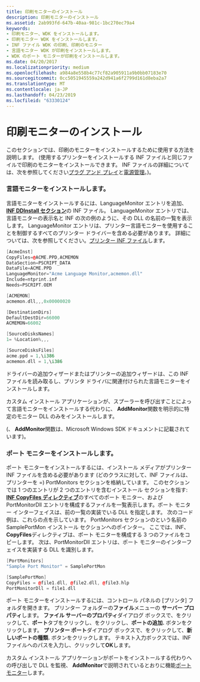 ```yaml
---
title: 印刷モニターのインストール
description: 印刷モニターのインストール
ms.assetid: 2ab993fd-647b-40aa-981c-1bc270ec79a4
keywords:
- 印刷モニター、WDK をインストールします。
- 印刷モニター WDK をインストールします。
- INF ファイル WDK の印刷、印刷のモニター
- 言語モニター WDK が印刷をインストールします。
- WDK のポート モニターが印刷をインストールします。
ms.date: 04/20/2017
ms.localizationpriority: medium
ms.openlocfilehash: a984a8e558b4c77cf82a905911a9b0bb07183e70
ms.sourcegitcommit: 0cc5051945559a242d941a6f2799d161d8eba2a7
ms.translationtype: MT
ms.contentlocale: ja-JP
ms.lasthandoff: 04/23/2019
ms.locfileid: "63330124"
---
```

# <a name="installing-a-print-monitor"></a>印刷モニターのインストール





このセクションでは、印刷のモニターをインストールするために使用する方法を説明します。 (使用するプリンターをインストールする INF ファイルと同じファイルで印刷のモニターをインストールできます。 INF ファイルの詳細については、次を参照してください[プラグ アンド プレイ](https://msdn.microsoft.com/library/windows/hardware/ff547125)と[電源管理](https://msdn.microsoft.com/library/windows/hardware/ff547131)。)。

### <a href="" id="ddk-installing-a-language-monitor-gg"></a>言語モニターをインストールします。

言語モニターをインストールするには、LanguageMonitor エントリを追加、 [ **INF DDInstall セクション**](https://msdn.microsoft.com/library/windows/hardware/ff547344)の INF ファイル。 LanguageMonitor エントリでは、言語モニターの表示名と INF の次の例のように、その DLL の名前の一覧を表示します。 LanguageMonitor エントリは、プリンター言語モニターを使用することを制御するすべてのプリンター ドライバーを含める必要があります。 詳細については、次を参照してください。[プリンター INF ファイル](printer-inf-files.md)します。

```cpp
[AcmeInst]
CopyFiles=@ACME.PPD,ACMEMON
DataSection=PSCRIPT_DATA
DataFile=ACME.PPD
LanguageMonitor="Acme Language Monitor,acmemon.dll"
Include=ntprint.inf
Needs=PSCRIPT.OEM

[ACMEMON]
acmemon.dll,,,0x00000020

[DestinationDirs]
DefaultDestDir=66000
ACMEMON=66002

[SourceDisksNames]
1= %Location%,,,

[SourceDisksFiles]
acme.ppd = 1,\i386
acmemon.dll = 1,\i386
```

ドライバーの追加ウィザードまたはプリンターの追加ウィザードは、この INF ファイルを読み取るし、プリンタ ドライバに関連付けられた言語モニターをインストールします。

カスタム インストール アプリケーションが、スプーラーを呼び出すことによって言語モニターをインストールする代わりに、 **AddMonitor**関数を明示的に特定のモニター DLL のみをインストールします。

(、 **AddMonitor**関数は、Microsoft Windows SDK ドキュメントに記載されています)。

### <a href="" id="ddk-installing-a-port-monitor-gg"></a>ポート モニターをインストールします。

ポート モニターをインストールするには、インストール メディアがプリンター INF ファイルを含める必要があります (どのクラスに対して、INF ファイルは、プリンターを =) PortMonitors セクションを格納しています。 このセクションでは 1 つのエントリが 2 つのエントリを含むインストール セクションを指す: [ **INF CopyFiles ディレクティブ**](https://msdn.microsoft.com/library/windows/hardware/ff546346)のすべてのポート モニター、および PortMonitorDll エントリを構成するファイルを一覧表示します。ポート モニター インターフェイスは、前の一覧の実装でいる DLL を指定します。 次のコード例は、これらの点を示しています。 PortMonitors セクションのという名前の SamplePortMon インストール セクションへのポインター。 ここでは、INF、 **CopyFiles**ディレクティブは、ポート モニターを構成する 3 つのファイルをコピーします。 次は、PortMonitorDll エントリは、ポート モニターのインターフェイスを実装する DLL を識別します。

```cpp
[PortMonitors]
"Sample Port Monitor" = SamplePortMon

[SamplePortMon]
CopyFiles = @file1.dll, @file2.dll, @file3.hlp
PortMonitorDll = file1.dll
```

ポート モニターをインストールするには、コントロール パネルの [プリンタ] フォルダを開きます。 プリンター フォルダーの**ファイル**メニューの **サーバー プロパティ**します。 **ファイル サーバーのプロパティ**ダイアログ ボックスで、をクリックして、**ポート**タブをクリックし、をクリックし、**ポートの追加.** ボタンをクリックします。 **プリンター ポート**ダイアログ ボックスで、をクリックして、**新しいポートの種類.** ボタンをクリックします。 テキスト入力ボックスでは、INF ファイルへのパスを入力し、クリックして**OK**します。

カスタム インストール アプリケーションがポートをインストールする代わりへの呼び出しで DLL を監視、 **AddMonitor**で説明されているとおりに機能[ポート モニター](https://msdn.microsoft.com/library/windows/desktop/dd162825.aspx)します。

 

 





